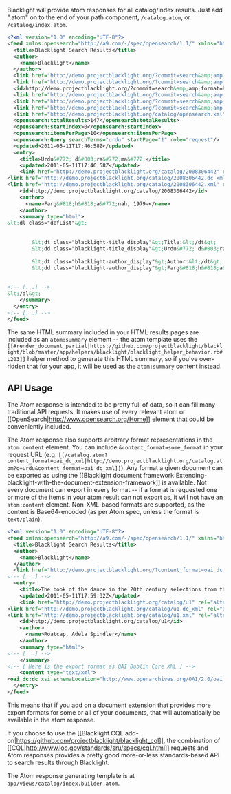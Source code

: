 Blacklight will provide atom responses for all catalog/index results. Just add ".atom" on to the end of your path component, `/catalog.atom`, or `/catalog/index.atom`. 
```xml
<?xml version="1.0" encoding="UTF-8"?>
<feed xmlns:opensearch="http://a9.com/-/spec/opensearch/1.1/" xmlns="http://www.w3.org/2005/Atom">
  <title>Blacklight Search Results</title>
  <author>
    <name>Blacklight</name>
  </author>
  <link href="http://demo.projectblacklight.org/?commit=search&amp;amp;format=atom&amp;amp;q=urdu&amp;amp;search_field=all_fields" rel="self"/>
  <link href="http://demo.projectblacklight.org/?commit=search&amp;amp;format=html&amp;amp;q=urdu&amp;amp;search_field=all_fields" rel="alternate" type="text/html"/>
  <id>http://demo.projectblacklight.org/?commit=search&amp;amp;format=html&amp;amp;q=urdu&amp;amp;search_field=all_fields&amp;amp;type=text%2Fhtml</id>
  <link href="http://demo.projectblacklight.org/?commit=search&amp;amp;format=atom&amp;amp;page=2&amp;amp;q=urdu&amp;amp;search_field=all_fields" rel="next"/>
  <link href="http://demo.projectblacklight.org/?commit=search&amp;amp;format=atom&amp;amp;page=1&amp;amp;q=urdu&amp;amp;search_field=all_fields" rel="first"/>
  <link href="http://demo.projectblacklight.org/?commit=search&amp;amp;format=atom&amp;amp;page=15&amp;amp;q=urdu&amp;amp;search_field=all_fields" rel="last"/>
  <link href="http://demo.projectblacklight.org/catalog/opensearch.xml" rel="search" type="application/opensearchdescription+xml"/>
  <opensearch:totalResults>147</opensearch:totalResults>
  <opensearch:startIndex>0</opensearch:startIndex>
  <opensearch:itemsPerPage>10</opensearch:itemsPerPage>
  <opensearch:Query searchTerms="urdu" startPage="1" role="request"/>
  <updated>2011-05-11T17:46:58Z</updated>
  <entry>
    <title>Urdu&#772; d&#803;ra&#772;ma&#772;</title>
    <updated>2011-05-11T17:46:58Z</updated>
    <link href="http://demo.projectblacklight.org/catalog/2008306442" rel="alternate" type="text/html"/>
<link href="http://demo.projectblacklight.org/catalog/2008306442.dc_xml" rel="alternate" title="dc_xml" type="text/xml" />
<link href="http://demo.projectblacklight.org/catalog/2008306442.xml" rel="alternate" title="xml" type="application/xml" />
    <id>http://demo.projectblacklight.org/catalog/2008306442</id>
    <author>
      <name>Farg&#818;h&#818;a&#772;nah, 1979-</name>
    </author>
    <summary type="html">
&lt;dl class="defList"&gt;
  
      
        &lt;dt class="blacklight-title_display"&gt;Title:&lt;/dt&gt;
        &lt;dd class="blacklight-title_display"&gt;Urdu&#772; d&#803;ra&#772;ma&#772;&lt;/dd&gt;
                
        &lt;dt class="blacklight-author_display"&gt;Author:&lt;/dt&gt;
        &lt;dd class="blacklight-author_display"&gt;Farg&#818;h&#818;a&#772;nah, 1979-&lt;/dd&gt;
                
        
<!-- [...] -->
&lt;/dl&gt;
    </summary>
  </entry>
<!-- [...] -->
</feed>
```


The same HTML summary included in your HTML results pages are included as an `atom:summary` element -- the atom template uses the `[[#render_document_partial|https://github.com/projectblacklight/blacklight/blob/master/app/helpers/blacklight/blacklight_helper_behavior.rb#L203]]` helper method to generate this HTML summary, so if you've over-ridden that for your app, it will be used as the  `atom:summary` content instead.

## API Usage
The Atom response is intended to be pretty full of data, so it can fill many traditional API requests.  It makes use of every relevant atom or [[OpenSearch|http://www.opensearch.org/Home]] element that could be conveniently included. 

The Atom response also supports arbitrary format representations in the `atom:content` element.  You can include `&content_format=some_format` in your request URL (e.g. `[[/catalog.atom?content_format=oai_dc_xml|http://demo.projectblacklight.org/catalog.atom?q=urdu&content_format=oai_dc_xml]]`). Any format a given document can be exported as using the [[Blacklight document framework|Extending-blacklight-with-the-document-extension-framework]]  is available. Not every document can export in every format -- if a format is requested one or more of the items in your atom result can not export as, it will not have an `atom:content` element.  Non-XML-based formats are supported, as the content is Base64-encoded (as per Atom spec, unless the format is `text/plain`). 
```xml
<?xml version="1.0" encoding="UTF-8"?>
<feed xmlns:opensearch="http://a9.com/-/spec/opensearch/1.1/" xmlns="http://www.w3.org/2005/Atom">
  <title>Blacklight Search Results</title>
  <author>
    <name>Blacklight</name>
  </author>
  <link href="http://demo.projectblacklight.org/?content_format=oai_dc_xml&amp;amp;format=atom&amp;amp;per_page=1" rel="self"/>
<!-- [...] -->
  <entry>
    <title>The book of the dance in the 20th century selections from the Jane Bourne Parton collection of books on the dance</title>
    <updated>2011-05-11T17:59:32Z</updated>
    <link href="http://demo.projectblacklight.org/catalog/u1" rel="alternate" type="text/html"/>
<link href="http://demo.projectblacklight.org/catalog/u1.dc_xml" rel="alternate" title="dc_xml" type="text/xml" />
<link href="http://demo.projectblacklight.org/catalog/u1.xml" rel="alternate" title="xml" type="application/xml" />
    <id>http://demo.projectblacklight.org/catalog/u1</id>
    <author>
      <name>Roatcap, Adela Spindler</name>
    </author>
    <summary type="html">
<!-- [...] -->
    </summary>
<!-- [ Here is the export format as OAI Dublin Core XML ] -->
    <content type="text/xml">
<oai_dc:dc xsi:schemaLocation="http://www.openarchives.org/OAI/2.0/oai_dc/ http://www.openarchives.org/OAI/2.0/oai_dc.xsd" xmlns:oai_dc="http://www.openarchives.org/OAI/2.0/oai_dc/" xmlns:dc="http://purl.org/dc/elements/1.1/" xmlns:xsi="http://www.w3.org/2001/XMLSchema-instance"><dc:language>English</dc:language><dc:title>The book of the dance in the 20th century selections from the Jane Bourne Parton collection of books on the dance</dc:title><dc:format>Book</dc:format></oai_dc:dc>    </content>
  </entry>
</feed>
```

This means that if you add on a document extension that provides more export formats for some or all of your documents, that will automatically be available in the atom response. 

If you choose to use the [[Blacklight CQL add-on|https://github.com/projectblacklight/blacklight_cql]], the combination of [[CQL|http://www.loc.gov/standards/sru/specs/cql.html]]  requests and Atom responses provides a pretty good more-or-less standards-based API to search results through Blacklight. 

The Atom response generating template is at `app/views/catalog/index.builder.atom`.
